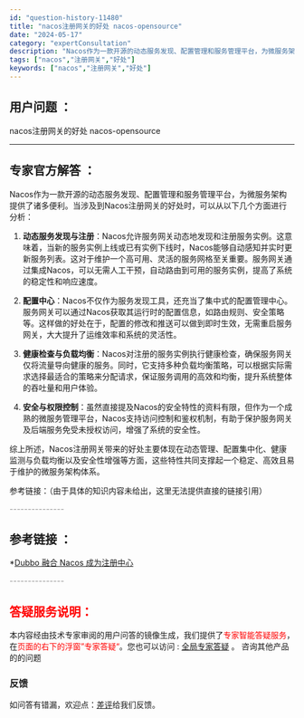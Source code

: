 ```yaml
---
id: "question-history-11480"
title: "nacos注册网关的好处 nacos-opensource"
date: "2024-05-17"
category: "expertConsultation"
description: "Nacos作为一款开源的动态服务发现、配置管理和服务管理平台，为微服务架构提供了诸多便利。当涉及到Nacos注册网关的好处时，可以从以下几个方面进行分析：1. **动态服务发现与注册**：Nacos允许服务网关动态地发现和注册服务实例。这意味着，当新的服务实例上线或已有实例下线时，Nacos能够自动"
tags: ["nacos","注册网关","好处"]
keywords: ["nacos","注册网关","好处"]
---
```


## 用户问题 ： 
 nacos注册网关的好处 nacos-opensource 

---------------
## 专家官方解答 ：

Nacos作为一款开源的动态服务发现、配置管理和服务管理平台，为微服务架构提供了诸多便利。当涉及到Nacos注册网关的好处时，可以从以下几个方面进行分析：

1. **动态服务发现与注册**：Nacos允许服务网关动态地发现和注册服务实例。这意味着，当新的服务实例上线或已有实例下线时，Nacos能够自动感知并实时更新服务列表。这对于维护一个高可用、灵活的服务网格至关重要。服务网关通过集成Nacos，可以无需人工干预，自动路由到可用的服务实例，提高了系统的稳定性和响应速度。

2. **配置中心**：Nacos不仅作为服务发现工具，还充当了集中式的配置管理中心。服务网关可以通过Nacos获取其运行时的配置信息，如路由规则、安全策略等。这样做的好处在于，配置的修改和推送可以做到即时生效，无需重启服务网关，大大提升了运维效率和系统的灵活性。

3. **健康检查与负载均衡**：Nacos对注册的服务实例执行健康检查，确保服务网关仅将流量导向健康的服务。同时，它支持多种负载均衡策略，可以根据实际需求选择最适合的策略来分配请求，保证服务调用的高效和均衡，提升系统整体的吞吐量和用户体验。

4. **安全与权限控制**：虽然直接提及Nacos的安全特性的资料有限，但作为一个成熟的微服务管理平台，Nacos支持访问控制和鉴权机制，有助于保护服务网关及后端服务免受未授权访问，增强了系统的安全性。

综上所述，Nacos注册网关带来的好处主要体现在动态管理、配置集中化、健康监测与负载均衡以及安全性增强等方面，这些特性共同支撑起一个稳定、高效且易于维护的微服务架构体系。

参考链接：（由于具体的知识内容未给出，这里无法提供直接的链接引用）


<font color="#949494">---------------</font> 


## 参考链接 ：

*[Dubbo 融合 Nacos 成为注册中心](https://nacos.io/docs/latest/ecology/use-nacos-with-dubbo)


 <font color="#949494">---------------</font> 
 


## <font color="#FF0000">答疑服务说明：</font> 

本内容经由技术专家审阅的用户问答的镜像生成，我们提供了<font color="#FF0000">专家智能答疑服务</font>，在<font color="#FF0000">页面的右下的浮窗”专家答疑“</font>。您也可以访问 : [全局专家答疑](https://opensource.alibaba.com/chatBot) 。 咨询其他产品的的问题

### 反馈
如问答有错漏，欢迎点：[差评](https://ai.nacos.io/user/feedbackByEnhancerGradePOJOID?enhancerGradePOJOId=13767)给我们反馈。
